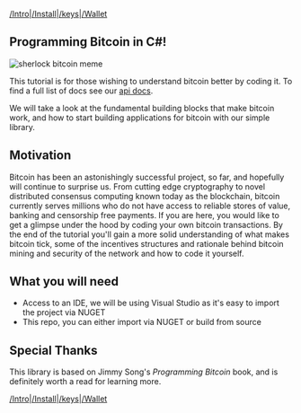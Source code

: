 [/Intro](/index.md)|[/Install](/install.md)|[/keys](/keys.md)|[/Wallet](wallet.md)

## Programming Bitcoin in C#!

![sherlock bitcoin meme](/assets/elementary.png)

This tutorial is for those wishing to understand bitcoin better by coding it. To find a full list of docs see our [api docs](link).

We will take a look at the fundamental building blocks that make bitcoin work, and how to start building applications for bitcoin with our simple library. 

## Motivation

Bitcoin has been an astonishingly successful project, so far, and hopefully will continue to surprise us. From cutting edge cryptography to novel distributed consensus computing known today as the blockchain, bitcoin currently serves millions who do not have access to reliable stores of value, banking and censorship free payments. If you are here, you would like to get a glimpse under the hood by coding your own bitcoin transactions. By the end of the tutorial you'll gain a more solid understanding of what makes bitcoin tick, some of the incentives structures and rationale behind bitcoin mining and security of the network and how to code it yourself.

## What you will need

- Access to an IDE, we will be using Visual Studio as it's easy to import the project via NUGET
- This repo, you can either import via NUGET or build from source

## Special Thanks

This library is based on Jimmy Song's *Programming Bitcoin* book, and is definitely worth a read for learning more. 

[/Intro](/index.md)|[/Install](/install.md)|[/keys](/keys.md)|[/Wallet](wallet.md)
